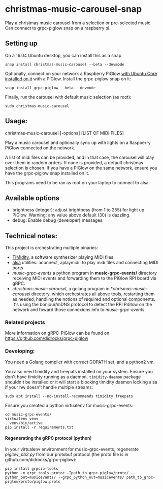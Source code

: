 # christmas-music-carousel-snap
Play a christmas music carousel from a selection or pre-selected music. Can connect to grpc-piglow snap on a raspberry pi.

## Setting up

On a 16.04 Ubuntu desktop, you can install this as a snap:

`snap install christmas-music-carousel --beta --devmode`

Optionally, connect on your network a Raspberry PiGlow
[with Ubuntu Core installed on it](https://developer.ubuntu.com/en/snappy/start/raspberry-pi-2/) with a PiGlow.
Install the grpc-piglow snap on it:

`snap install grpc-piglow --beta --devmode`

Finally, run the carousel with default music selection (as root):

`sudo christmas-music-carousel`

## Usage:
christmas-music-carousel [-options] [LIST OF MIDI FILES]

Play a music carousel and optionally sync up with lights on a Raspberry PiGlow
connected on the network.

A list of midi files can be provided, and in that case, the carousel will play
over them in random orders. If none is provided, a default christmas selection
is chosen.
If you have a PiGlow on the same network, ensure you have the grpc-piglow snap
installed on it.

This programs need to be ran as root on your laptop to connect to alsa.

## Available options

* brightness (integer): adjust brightness (from 1 to 255) for light up PiGlow. Warning: any value above default (30)
is dazzling.
* debug: Enable debug (developer) messages

## Technical notes:

This project is orchestrating multiple binaries:
* [TiMidity](http://timidity.sourceforge.net/), a software synthesizer playing MIDI files
* [alsa](http://www.alsa-project.org) utilities: aconnect, aplaymidi: to play midi files and connecting MIDI ports
* *music-grpc-events* a python program in **music-grpc-events/** directory receiving MIDI events and forwarding them to
the PiGlow RPI board via gRPC.
* *christmas-music-carousel*, a golang program in **chrismas-music-carousel* directory, which orchestrates all above
tools, restarting them as needed, handling the notions of required and optional components. It's using the bonjour/mDNS
protocol to detect the RPI PiGlow on the network and foward those connexions info to *music-grpc-events*

### Related projects

More information on gRPC-PiGlow can be found on https://github.com/didrocks/grpc-piglow


### Developing:

You need a Golang compiler with correct GOPATH set, and a python2 vm.

You also need timidity and freepats installed on your system. Ensure you don't have timidity running as a daemon.
`timidity-daemon` package shouldn't be installed or it will start a blocking timidity daemon locking alsa if your
hw doesn't handle multiple streams:
```
sudo apt install --no-install-recommends timidity freepats
```

Ensure you created a python virtualenv for music-grpc-events:
```
cd music-grpc-events/
virtualenv venv
. venv/bin/active
pip install -r requirements.txt
```

#### Regenerating the gRPC protocol (python)

In your virtualenv environment for music-grpc-events, regenerate *piglow_pb2.py* from our protobuf protocol (the proto file is
in github.com/didrocks/grpc-piglow):

```
pip install grpcio-tools
python -m grpc.tools.protoc -Ipath_to_grpc-piglow/proto/ --python_out=musicevents/ --grpc_python_out=musicevents/ path_to_grpc-piglow/proto/piglow.proto
```
